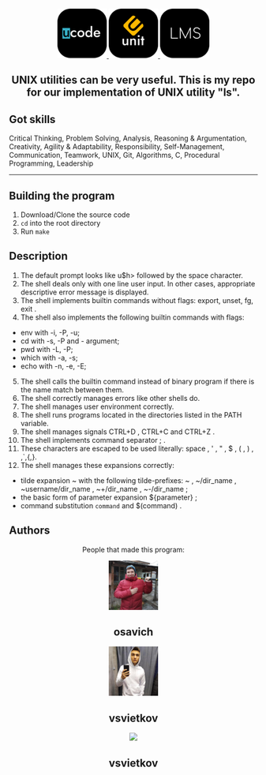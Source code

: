 <head>
    <p align="center">
        <a href="https://ucode.world/en/" target="_blank">
            <img src="https://github.com/NogaKazaha/NogaKazaha/blob/master/img/Header/ucode.png" height="100px">
        </a>
        <a href="https://unitfactory.net/" target="_blank">
            <img src="https://github.com/NogaKazaha/NogaKazaha/blob/master/img/Header/unit.png" height="100px">
        </a>
        <a href="https://lms.ucode.world/users/plitovka/" target="_blank">
            <img src="https://github.com/NogaKazaha/NogaKazaha/blob/master/img/Header/lms.png" height="100px">
        </a>
        <h2 align="center">UNIX utilities can be very useful. This is my repo for our implementation of UNIX utility "ls".</h2>
    </p>
</head>

## Got skills

Critical Thinking, Problem Solving, Analysis, Reasoning & Argumentation, Creativity, Agility & Adaptability, Responsibility, Self-Management,  Communication, Teamwork, UNIX, Git, Algorithms, C, Procedural Programming, Leadership

<hr>

## Building the program

1. Download/Clone the source code
2. `cd` into the root directory
3. Run `make`

## Description

1. The default prompt looks like u$h> followed by the space character.
2. The shell deals only with one line user input. In other cases, appropriate
descriptive error message is displayed.
3. The shell implements builtin commands without flags: export, unset, fg, exit . 
4. The shell also implements the following builtin commands with flags:
- env with -i, -P, -u;
- cd with -s, -P and - argument; 
- pwd with -L, -P;
- which with -a, -s;
- echo with -n, -e, -E;
5. The shell calls the builtin command instead of binary program if there is the name match between them.
6. The shell correctly manages errors like other shells do.
7. The shell manages user environment correctly.
8. The shell runs programs located in the directories listed in the PATH variable.
9. The shell manages signals CTRL+D , CTRL+C and CTRL+Z .
10. The shell implements command separator ; .
11. These characters are escaped to be used literally: space , ' , " , $ , ( , ) , \,`,{,}.
12. The shell manages these expansions correctly:
- tilde expansion ~ with the following tilde-prefixes: ~ , ~/dir_name , ~username/dir_name , ~+/dir_name , ~-/dir_name ;
- the basic form of parameter expansion ${parameter} ;
- command substitution `command` and $(command) .

## Authors
<p align="center">People that made this program:</p>
    <p align="center"><a href="https://github.com/NogaKazaha" target="_blank"><img src="https://github.com/NogaKazaha/NogaKazaha/blob/master/img/Photos/osavich.jpg" height="100px"></a></p>
    <h2 align="center">osavich</h2>
    <p align="center"><a href="https://github.com/VitaliiSvietkov" target="_blank"><img src="https://github.com/NogaKazaha/NogaKazaha/blob/master/img/Photos/Vitalii.jpg" height="100px"></a></p>
    <h2 align="center">vsvietkov</h2>
        <p align="center"><a href="https://github.com/VitaliiSvietkov" target="_blank"><img src="https://github.com/NogaKazaha/NogaKazaha/blob/master/img/Photos/iantypin.jpg" height="100px"></a></p>
    <h2 align="center">vsvietkov</h2>
